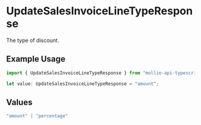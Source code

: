 # UpdateSalesInvoiceLineTypeResponse

The type of discount.

## Example Usage

```typescript
import { UpdateSalesInvoiceLineTypeResponse } from "mollie-api-typescript/models/operations";

let value: UpdateSalesInvoiceLineTypeResponse = "amount";
```

## Values

```typescript
"amount" | "percentage"
```